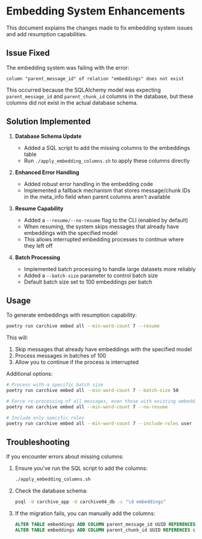 # Embedding System Enhancements

This document explains the changes made to fix embedding system issues and add resumption capabilities.

## Issue Fixed

The embedding system was failing with the error:
```
column "parent_message_id" of relation "embeddings" does not exist
```

This occurred because the SQLAlchemy model was expecting `parent_message_id` and `parent_chunk_id` columns in the database, but these columns did not exist in the actual database schema.

## Solution Implemented

1. **Database Schema Update**
   - Added a SQL script to add the missing columns to the embeddings table
   - Run `./apply_embedding_columns.sh` to apply these columns directly

2. **Enhanced Error Handling**
   - Added robust error handling in the embedding code
   - Implemented a fallback mechanism that stores message/chunk IDs in the meta_info field when parent columns aren't available

3. **Resume Capability**
   - Added a `--resume/--no-resume` flag to the CLI (enabled by default)
   - When resuming, the system skips messages that already have embeddings with the specified model
   - This allows interrupted embedding processes to continue where they left off

4. **Batch Processing**
   - Implemented batch processing to handle large datasets more reliably
   - Added a `--batch-size` parameter to control batch size
   - Default batch size set to 100 embeddings per batch

## Usage

To generate embeddings with resumption capability:

```bash
poetry run carchive embed all --min-word-count 7 --resume
```

This will:
1. Skip messages that already have embeddings with the specified model
2. Process messages in batches of 100
3. Allow you to continue if the process is interrupted

Additional options:
```bash
# Process with a specific batch size
poetry run carchive embed all --min-word-count 7 --batch-size 50

# Force re-processing of all messages, even those with existing embeddings
poetry run carchive embed all --min-word-count 7 --no-resume

# Include only specific roles
poetry run carchive embed all --min-word-count 7 --include-roles user --include-roles assistant
```

## Troubleshooting

If you encounter errors about missing columns:

1. Ensure you've run the SQL script to add the columns:
   ```bash
   ./apply_embedding_columns.sh
   ```

2. Check the database schema:
   ```bash
   psql -U carchive_app -d carchive04_db -c "\d embeddings"
   ```

3. If the migration fails, you can manually add the columns:
   ```sql
   ALTER TABLE embeddings ADD COLUMN parent_message_id UUID REFERENCES messages(id);
   ALTER TABLE embeddings ADD COLUMN parent_chunk_id UUID REFERENCES chunks(id);
   ```
